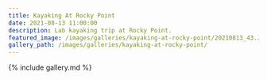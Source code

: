 ```yaml
---
title: Kayaking At Rocky Point
date: 2021-08-13 11:00:00
description: Lab kayaking trip at Rocky Point.
featured_image: /images/galleries/kayaking-at-rocky-point/20210813_43.JPG
gallery_path: /images/galleries/kayaking-at-rocky-point/
---
```


{% include gallery.md %}
